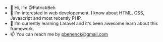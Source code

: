 - 👋 Hi, I’m @PatrickBeh
- 👀 I’m interested in web developement. I know about HTML, CSS, Javascript and most recently PHP.
- 🌱 I’m currently learning Laravel and it's been awesome learn about this framework.
- 📫 You can reach me by pbehenck@gmail.com
